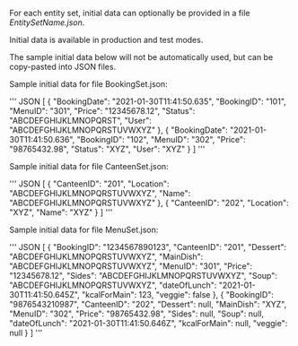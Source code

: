 For each entity set, initial data can optionally be provided in a file *EntitySetName.json*.

Initial data is available in production and test modes.

The sample initial data below will not be automatically used, but can be copy-pasted into JSON files.

Sample initial data for file BookingSet.json:

''' JSON
[
    {
        "BookingDate": "2021-01-30T11:41:50.635",
        "BookingID": "101",
        "MenuID": "301",
        "Price": "12345678.12",
        "Status": "ABCDEFGHIJKLMNOPQRST",
        "User": "ABCDEFGHIJKLMNOPQRSTUVWXYZ"
    },
    {
        "BookingDate": "2021-01-30T11:41:50.636",
        "BookingID": "102",
        "MenuID": "302",
        "Price": "98765432.98",
        "Status": "XYZ",
        "User": "XYZ"
    }
]
'''

Sample initial data for file CanteenSet.json:

''' JSON
[
    {
        "CanteenID": "201",
        "Location": "ABCDEFGHIJKLMNOPQRSTUVWXYZ",
        "Name": "ABCDEFGHIJKLMNOPQRSTUVWXYZ"
    },
    {
        "CanteenID": "202",
        "Location": "XYZ",
        "Name": "XYZ"
    }
]
'''

Sample initial data for file MenuSet.json:

''' JSON
[
    {
        "BookingID": "1234567890123",
        "CanteenID": "201",
        "Dessert": "ABCDEFGHIJKLMNOPQRSTUVWXYZ",
        "MainDish": "ABCDEFGHIJKLMNOPQRSTUVWXYZ",
        "MenuID": "301",
        "Price": "12345678.12",
        "Sides": "ABCDEFGHIJKLMNOPQRSTUVWXYZ",
        "Soup": "ABCDEFGHIJKLMNOPQRSTUVWXYZ",
        "dateOfLunch": "2021-01-30T11:41:50.645Z",
        "kcalForMain": 123,
        "veggie": false
    },
    {
        "BookingID": "9876543210987",
        "CanteenID": "202",
        "Dessert": null,
        "MainDish": "XYZ",
        "MenuID": "302",
        "Price": "98765432.98",
        "Sides": null,
        "Soup": null,
        "dateOfLunch": "2021-01-30T11:41:50.646Z",
        "kcalForMain": null,
        "veggie": null
    }
]
'''
